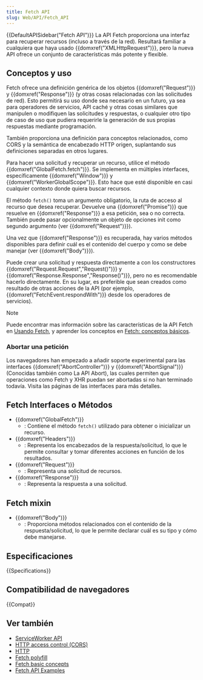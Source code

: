 ```yaml
---
title: Fetch API
slug: Web/API/Fetch_API
---
```


{{DefaultAPISidebar("Fetch API")}}
La API Fetch proporciona una interfaz para recuperar recursos (incluso a través de la red). Resultará familiar a cualquiera que haya usado {{domxref("XMLHttpRequest")}}, pero la nueva API ofrece un conjunto de características más potente y flexible.

## Conceptos y uso

Fetch ofrece una definición genérica de los objetos {{domxref("Request")}} y {{domxref("Response")}} (y otras cosas relacionadas con las solicitudes de red). Esto permitirá su uso donde sea necesario en un futuro, ya sea para operadores de servicios, API caché y otras cosas similares que manipulen o modifiquen las solicitudes y respuestas, o cualquier otro tipo de caso de uso que pudiera requerirle la generación de sus propias respuestas mediante programación.

También proporciona una definición para conceptos relacionados, como CORS y la semántica de encabezado HTTP origen, suplantando sus definiciones separadas en otros lugares.

Para hacer una solicitud y recuperar un recurso, utilice el método {{domxref("GlobalFetch.fetch")}}. Se implementa en múltiples interfaces, específicamente {{domxref("Window")}} y {{domxref("WorkerGlobalScope")}}. Esto hace que esté disponible en casi cualquier contexto donde quiera buscar recursos.

El método `fetch()` toma un argumento obligatorio, la ruta de acceso al recurso que desea recuperar. Devuelve una {{domxref("Promise")}} que resuelve en {{domxref("Response")}} a esa petición, sea o no correcta. También puede pasar opcionalmente un objeto de opciones init como segundo argumento (ver {{domxref("Request")}}).

Una vez que {{domxref("Response")}} es recuperada, hay varios métodos disponibles para definir cuál es el contenido del cuerpo y como se debe manejar (ver {{domxref("Body")}}).

Puede crear una solicitud y respuesta directamente a con los constructores {{domxref("Request.Request","Request()")}} y {{domxref("Response.Response","Response()")}}, pero no es recomendable hacerlo directamente. En su lugar, es preferible que sean creados como resultado de otras acciones de la API (por ejemplo, {{domxref("FetchEvent.respondWith")}} desde los operadores de servicios).

> [!NOTE]
> Puede encontrar mas información sobre las características de la API Fetch en [Usando Fetch](/es/docs/Web/API/Fetch_API/Using_Fetch), y aprender los conceptos en [Fetch: conceptos básicos](/es/docs/conflicting/Web/API/Fetch_API/Using_Fetch).

### Abortar una petición

Los navegadores han empezado a añadir soporte experimental para las interfaces {{domxref("AbortController")}} y {{domxref("AbortSignal")}} (Conocidas también como La API Abort), las cuales permiten que operaciones como Fetch y XHR puedan ser abortadas si no han terminado todavía. Visita las páginas de las interfaces para más detalles.

## Fetch Interfaces o Métodos

- {{domxref("GlobalFetch")}}
  - : Contiene el método `fetch()` utilizado para obtener o inicializar un recurso.
- {{domxref("Headers")}}
  - : Representa los encabezados de la respuesta/solicitud, lo que le permite consultar y tomar diferentes acciones en función de los resultados.
- {{domxref("Request")}}
  - : Representa una solicitud de recursos.
- {{domxref("Response")}}
  - : Representa la respuesta a una solicitud.

## Fetch mixin

- {{domxref("Body")}}
  - : Proporciona métodos relacionados con el contenido de la respuesta/solicitud, lo que le permite declarar cuál es su tipo y cómo debe manejarse.

## Especificaciones

{{Specifications}}

## Compatibilidad de navegadores

{{Compat}}

## Ver también

- [ServiceWorker API](/es/docs/Web/API/Service_Worker_API)
- [HTTP access control (CORS)](/es/docs/Web/HTTP/CORS)
- [HTTP](/es/docs/Web/HTTP)
- [Fetch polyfill](https://github.com/github/fetch)
- [Fetch basic concepts](/es/docs/conflicting/Web/API/Fetch_API/Using_Fetch)
- [Fetch API Examples](https://davidwalsh.name/fetch)
